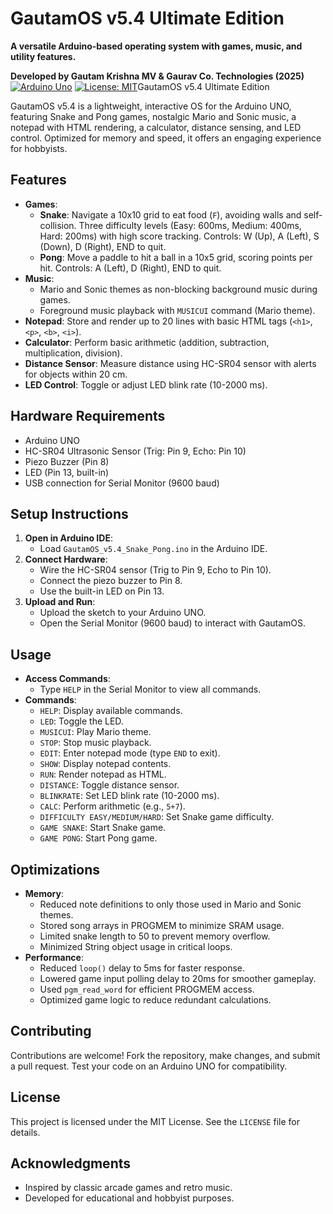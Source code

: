 # GautamOS v5.4 Ultimate Edition

**A versatile Arduino-based operating system with games, music, and utility features.**

**Developed by Gautam Krishna MV & Gaurav Co. Technologies (2025)**
[![Arduino Uno](https://img.shields.io/badge/Arduino-Uno-blue)](https://www.arduino.cc) [![License: MIT](https://img.shields.io/badge/License-MIT-green)](LICENSE)GautamOS v5.4 Ultimate Edition

GautamOS v5.4 is a lightweight, interactive OS for the Arduino UNO, featuring Snake and Pong games, nostalgic Mario and Sonic music, a notepad with HTML rendering, a calculator, distance sensing, and LED control. Optimized for memory and speed, it offers an engaging experience for hobbyists.

## Features

- **Games**:
  - **Snake**: Navigate a 10x10 grid to eat food (`F`), avoiding walls and self-collision. Three difficulty levels (Easy: 600ms, Medium: 400ms, Hard: 200ms) with high score tracking. Controls: W (Up), A (Left), S (Down), D (Right), END to quit.
  - **Pong**: Move a paddle to hit a ball in a 10x5 grid, scoring points per hit. Controls: A (Left), D (Right), END to quit.
- **Music**:
  - Mario and Sonic themes as non-blocking background music during games.
  - Foreground music playback with `MUSICUI` command (Mario theme).
- **Notepad**: Store and render up to 20 lines with basic HTML tags (`<h1>`, `<p>`, `<b>`, `<i>`).
- **Calculator**: Perform basic arithmetic (addition, subtraction, multiplication, division).
- **Distance Sensor**: Measure distance using HC-SR04 sensor with alerts for objects within 20 cm.
- **LED Control**: Toggle or adjust LED blink rate (10-2000 ms).

## Hardware Requirements

- Arduino UNO
- HC-SR04 Ultrasonic Sensor (Trig: Pin 9, Echo: Pin 10)
- Piezo Buzzer (Pin 8)
- LED (Pin 13, built-in)
- USB connection for Serial Monitor (9600 baud)

## Setup Instructions

1. **Open in Arduino IDE**:
   - Load `GautamOS_v5.4_Snake_Pong.ino` in the Arduino IDE.
2. **Connect Hardware**:
   - Wire the HC-SR04 sensor (Trig to Pin 9, Echo to Pin 10).
   - Connect the piezo buzzer to Pin 8.
   - Use the built-in LED on Pin 13.
3. **Upload and Run**:
   - Upload the sketch to your Arduino UNO.
   - Open the Serial Monitor (9600 baud) to interact with GautamOS.

## Usage

- **Access Commands**:
  - Type `HELP` in the Serial Monitor to view all commands.
- **Commands**:
  - `HELP`: Display available commands.
  - `LED`: Toggle the LED.
  - `MUSICUI`: Play Mario theme.
  - `STOP`: Stop music playback.
  - `EDIT`: Enter notepad mode (type `END` to exit).
  - `SHOW`: Display notepad contents.
  - `RUN`: Render notepad as HTML.
  - `DISTANCE`: Toggle distance sensor.
  - `BLINKRATE`: Set LED blink rate (10-2000 ms).
  - `CALC`: Perform arithmetic (e.g., `5+7`).
  - `DIFFICULTY EASY/MEDIUM/HARD`: Set Snake game difficulty.
  - `GAME SNAKE`: Start Snake game.
  - `GAME PONG`: Start Pong game.

## Optimizations

- **Memory**:
  - Reduced note definitions to only those used in Mario and Sonic themes.
  - Stored song arrays in PROGMEM to minimize SRAM usage.
  - Limited snake length to 50 to prevent memory overflow.
  - Minimized String object usage in critical loops.
- **Performance**:
  - Reduced `loop()` delay to 5ms for faster response.
  - Lowered game input polling delay to 20ms for smoother gameplay.
  - Used `pgm_read_word` for efficient PROGMEM access.
  - Optimized game logic to reduce redundant calculations.

## Contributing

Contributions are welcome! Fork the repository, make changes, and submit a pull request. Test your code on an Arduino UNO for compatibility.

## License

This project is licensed under the MIT License. See the `LICENSE` file for details.

## Acknowledgments

- Inspired by classic arcade games and retro music.
- Developed for educational and hobbyist purposes.
